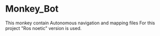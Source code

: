 # Monkey_Bot
This monkey contain Autonomous navigation and mapping files
For this project "Ros noetic" version is used.
